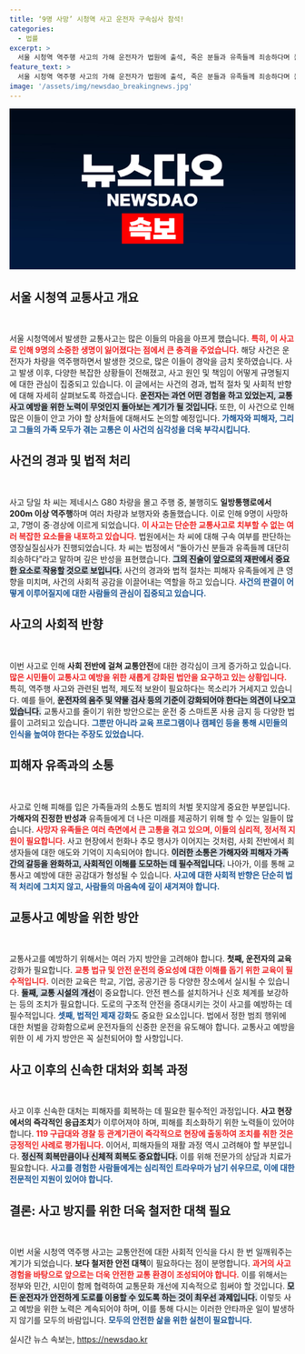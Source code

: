 ```yaml
---
title: ‘9명 사망’ 시청역 사고 운전자 구속심사 참석!
categories:
  - 법률
excerpt: >
  서울 시청역 역주행 사고의 가해 운전자가 법원에 출석, 죽은 분들과 유족들께 죄송하다며 눈물의 심문에 임했다. 9명의 소중한 생명을 앗아간 이 끔찍한 사건, 그 진실이 밝혀질 수 있을까?
feature_text: >
  서울 시청역 역주행 사고의 가해 운전자가 법원에 출석, 죽은 분들과 유족들께 죄송하다며 눈물의 심문에 임했다. 9명의 소중한 생명을 앗아간 이 끔찍한 사건, 그 진실이 밝혀질 수 있을까?
image: '/assets/img/newsdao_breakingnews.jpg'
---
```


<p><img src="/assets/img/newsdao_breakingnews.jpg" alt="pcversion 속보" /></p>

<h2 data-ke-size="size26">서울 시청역 교통사고 개요</h2>

<p data-ke-size="size16">&nbsp;</p>

<p>서울 시청역에서 발생한 교통사고는 많은 이들의 마음을 아프게 했습니다. <b><span style="color: #ee2323;">특히, 이 사고로 인해 9명의 소중한 생명이 잃어졌다는 점에서 큰 충격을 주었습니다.</span></b> 해당 사건은 운전자가 차량을 역주행하면서 발생한 것으로, 많은 이들이 경악을 금치 못하였습니다. 사고 발생 이후, 다양한 복잡한 상황들이 전해졌고, 사고 원인 및 책임이 어떻게 규명될지에 대한 관심이 집중되고 있습니다. 이 글에서는 사건의 경과, 법적 절차 및 사회적 반향에 대해 자세히 살펴보도록 하겠습니다. <b><span style="background-color: #21538527;">운전자는 과연 어떤 경험을 하고 있었는지, 교통사고 예방을 위한 노력이 무엇인지 돌아보는 계기가 될 것입니다.</span></b> 또한, 이 사건으로 인해 많은 이들이 안고 가야 할 상처들에 대해서도 논의할 예정입니다. <b><span style="color: #1a5490;">가해자와 피해자, 그리고 그들의 가족 모두가 겪는 고통은 이 사건의 심각성을 더욱 부각시킵니다.</span></b></p>

<h2 data-ke-size="size26">사건의 경과 및 법적 처리</h2>

<p data-ke-size="size16">&nbsp;</p>

<p>사고 당일 차 씨는 제네시스 G80 차량을 몰고 주행 중, 불행히도 <b>일방통행로에서 200m 이상 역주행</b>하며 여러 차량과 보행자와 충돌했습니다. 이로 인해 9명이 사망하고, 7명이 중·경상에 이르게 되었습니다. <b><span style="color: #ee2323;">이 사고는 단순한 교통사고로 치부할 수 없는 여러 복잡한 요소들을 내포하고 있습니다.</span></b> 법원에서는 차 씨에 대해 구속 여부를 판단하는 영장실질심사가 진행되었습니다. 차 씨는 법정에서 “돌아가신 분들과 유족들께 대단히 죄송하다”라고 말하며 깊은 반성을 표현했습니다. <b><span style="background-color: #21538527;">그의 진술이 앞으로의 재판에서 중요한 요소로 작용할 것으로 보입니다.</span></b> 사건의 경과와 법적 절차는 피해자 유족들에게 큰 영향을 미치며, 사건의 사회적 공감을 이끌어내는 역할을 하고 있습니다. <b><span style="color: #1a5490;">사건의 판결이 어떻게 이루어질지에 대한 사람들의 관심이 집중되고 있습니다.</span></b></p>

<h2 data-ke-size="size26">사고의 사회적 반향</h2>

<p data-ke-size="size16">&nbsp;</p>

<p>이번 사고로 인해 <b>사회 전반에 걸쳐 교통안전</b>에 대한 경각심이 크게 증가하고 있습니다. <b><span style="color: #ee2323;">많은 시민들이 교통사고 예방을 위한 새롭게 강화된 법안을 요구하고 있는 상황입니다.</span></b> 특히, 역주행 사고와 관련된 법적, 제도적 보완이 필요하다는 목소리가 거세지고 있습니다. 예를 들어, <b><span style="background-color: #21538527;">운전자의 음주 및 약물 검사 등의 기준이 강화되어야 한다는 의견이 나오고 있습니다.</span></b> 교통사고를 줄이기 위한 방안으로는 운전 중 스마트폰 사용 금지 등 다양한 법률이 고려되고 있습니다. <b><span style="color: #1a5490;">그뿐만 아니라 교육 프로그램이나 캠페인 등을 통해 시민들의 인식을 높여야 한다는 주장도 있었습니다.</span></b></p>

<h2 data-ke-size="size26">피해자 유족과의 소통</h2>

<p data-ke-size="size16">&nbsp;</p>

<p>사고로 인해 피해를 입은 가족들과의 소통도 범죄의 처벌 못지않게 중요한 부분입니다. <b>가해자의 진정한 반성과</b> 유족들에게 더 나은 미래를 제공하기 위해 할 수 있는 일들이 많습니다. <b><span style="color: #ee2323;">사망자 유족들은 여러 측면에서 큰 고통을 겪고 있으며, 이들의 심리적, 정서적 지원이 필요합니다.</span></b> 사고 현장에서 헌화나 추모 행사가 이어지는 것처럼, 사회 전반에서 희생자들에 대한 애도와 기억이 지속되어야 합니다. <b><span style="background-color: #21538527;">이러한 소통은 가해자와 피해자 가족 간의 갈등을 완화하고, 사회적인 이해를 도모하는 데 필수적입니다.</span></b> 나아가, 이를 통해 교통사고 예방에 대한 공감대가 형성될 수 있습니다. <b><span style="color: #1a5490;">사고에 대한 사회적 반향은 단순히 법적 처리에 그치지 않고, 사람들의 마음속에 깊이 새겨져야 합니다.</span></b></p>

<h2 data-ke-size="size26">교통사고 예방을 위한 방안</h2>

<p data-ke-size="size16">&nbsp;</p>

<p>교통사고를 예방하기 위해서는 여러 가지 방안을 고려해야 합니다. <b>첫째, 운전자의 교육</b> 강화가 필요합니다. <b><span style="color: #ee2323;">교통 법규 및 안전 운전의 중요성에 대한 이해를 돕기 위한 교육이 필수적입니다.</span></b> 이러한 교육은 학교, 기업, 공공기관 등 다양한 장소에서 실시될 수 있습니다. <b><span style="background-color: #21538527;">둘째, 교통 시설의 개선</span></b>이 중요합니다. 안전 펜스를 설치하거나 신호 체계를 보강하는 등의 조치가 필요합니다. 도로의 구조적 안전을 증대시키는 것이 사고를 예방하는 데 필수적입니다. <b><span style="color: #1a5490;">셋째, 법적인 제재 강화</span></b>도 중요한 요소입니다. 법에서 정한 범죄 행위에 대한 처벌을 강화함으로써 운전자들의 신중한 운전을 유도해야 합니다. 교통사고 예방을 위한 이 세 가지 방안은 꼭 실천되어야 할 사항입니다.</p>

<h2 data-ke-size="size26">사고 이후의 신속한 대처와 회복 과정</h2>

<p data-ke-size="size16">&nbsp;</p>

<p>사고 이후 신속한 대처는 피해자를 회복하는 데 필요한 필수적인 과정입니다. <b>사고 현장에서의 즉각적인 응급조치</b>가 이루어져야 하며, 피해를 최소화하기 위한 노력들이 있어야 합니다. <b><span style="color: #ee2323;">119 구급대와 경찰 등 관계기관이 즉각적으로 현장에 출동하여 조치를 취한 것은 긍정적인 사례로 평가됩니다.</span></b> 이어서, 피해자들의 재활 과정 역시 고려해야 할 부분입니다. <b><span style="background-color: #21538527;">정신적 회복만큼이나 신체적 회복도 중요합니다.</span></b> 이를 위해 전문가의 상담과 치료가 필요합니다. <b><span style="color: #1a5490;">사고를 경험한 사람들에게는 심리적인 트라우마가 남기 쉬우므로, 이에 대한 전문적인 지원이 있어야 합니다.</span></b></p>

<h2 data-ke-size="size26">결론: 사고 방지를 위한 더욱 철저한 대책 필요</h2>

<p data-ke-size="size16">&nbsp;</p>

<p>이번 서울 시청역 역주행 사고는 교통안전에 대한 사회적 인식을 다시 한 번 일깨워주는 계기가 되었습니다. <b>보다 철저한 안전 대책</b>이 필요하다는 점이 분명합니다. <b><span style="color: #ee2323;">과거의 사고 경험을 바탕으로 앞으로는 더욱 안전한 교통 환경이 조성되어야 합니다.</span></b> 이를 위해서는 정부와 민간, 시민이 함께 협력하여 교통문화 개선에 지속적으로 힘써야 할 것입니다. <b><span style="background-color: #21538527;">모든 운전자가 안전하게 도로를 이용할 수 있도록 하는 것이 최우선 과제입니다.</span></b> 이렇듯 사고 예방을 위한 노력은 계속되어야 하며, 이를 통해 다시는 이러한 안타까운 일이 발생하지 않기를 모두의 바람입니다. <b><span style="color: #1a5490;">모두의 안전한 삶을 위한 실천이 필요합니다.</span></b></p>
실시간 뉴스 속보는, <a href="https://newsdao.kr" rel="dofollow">https://newsdao.kr</a>


